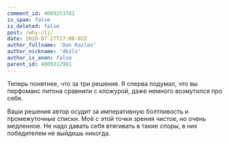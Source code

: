 ```yaml
---
comment_id: 4009253781
is_spam: false
is_deleted: false
post: /why-clj/
date: 2018-07-27T17:08:02Z
author_fullname: 'Dan Kozlov'
author_nickname: 'dkzlv'
author_is_anon: false
parent_id: 4009212981
---
```


<p>Теперь понятнее, что за три решения. Я сперва подумал, что вы перфоманс питона сравнили с кложурой, даже немного возмутился про себя.</p><p>Ваши решения автор осудит за императивную болтливость и промежуточные списки. Моё с этой точки зрения чистое, но очень медленное. Не надо давать себя втягивать в такие споры, в них победителем не выйдешь никогда.</p>
